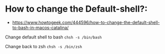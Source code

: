 # How to change the Default-shell?:  
- https://www.howtogeek.com/444596/how-to-change-the-default-shell-to-bash-in-macos-catalina/

Change default shell to bash
`chsh -s /bin/bash`

Change back to zsh
`chsh -s /bin/zsh` 
